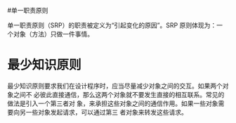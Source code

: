#单一职责原则

单一职责原则（SRP）的职责被定义为“引起变化的原因”。SRP 原则体现为：一个对象（方法）只做一件事情。

# 最少知识原则

最少知识原则要求我们在设计程序时，应当尽量减少对象之间的交互。如果两个对象之间不
必彼此直接通信，那么这两个对象就不要发生直接的相互联系。常见的做法是引入一个第三者对
象，来承担这些对象之间的通信作用。如果一些对象需要向另一些对象发起请求，可以通过第三
者对象来转发这些请求。

